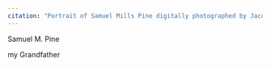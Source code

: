 ```yaml
---
citation: "Portrait of Samuel Mills Pine digitally photographed by Jacqueline Igliozzi and republished with permission via personal correspondence 01 Feb 2023."
---
```


Samuel M. Pine 

my Grandfather

